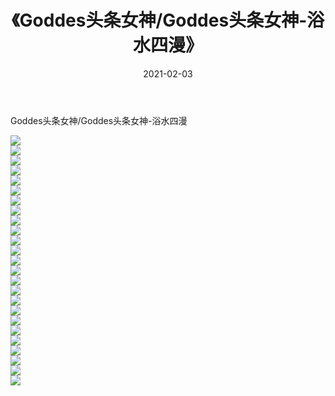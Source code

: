﻿---
layout: post
title:  《Goddes头条女神/Goddes头条女神-浴水四漫》
date:   2021-02-03
img: http://pic.660000.xyz/1:/网络美图/2021/Goddes头条女神/Goddes头条女神-浴水四漫/000.jpg
categories: [美女, 清纯, 唯美]
---

Goddes头条女神/Goddes头条女神-浴水四漫

 ![](http://pic.660000.xyz/1:/网络美图/2021/Goddes头条女神/Goddes头条女神-浴水四漫/001.jpg) <br>![](http://pic.660000.xyz/1:/网络美图/2021/Goddes头条女神/Goddes头条女神-浴水四漫/002.jpg) <br>![](http://pic.660000.xyz/1:/网络美图/2021/Goddes头条女神/Goddes头条女神-浴水四漫/003.jpg) <br>![](http://pic.660000.xyz/1:/网络美图/2021/Goddes头条女神/Goddes头条女神-浴水四漫/004.jpg) <br>![](http://pic.660000.xyz/1:/网络美图/2021/Goddes头条女神/Goddes头条女神-浴水四漫/005.jpg) <br>![](http://pic.660000.xyz/1:/网络美图/2021/Goddes头条女神/Goddes头条女神-浴水四漫/006.jpg) <br>![](http://pic.660000.xyz/1:/网络美图/2021/Goddes头条女神/Goddes头条女神-浴水四漫/007.jpg) <br>![](http://pic.660000.xyz/1:/网络美图/2021/Goddes头条女神/Goddes头条女神-浴水四漫/008.jpg) <br>![](http://pic.660000.xyz/1:/网络美图/2021/Goddes头条女神/Goddes头条女神-浴水四漫/009.jpg) <br>![](http://pic.660000.xyz/1:/网络美图/2021/Goddes头条女神/Goddes头条女神-浴水四漫/010.jpg) <br>![](http://pic.660000.xyz/1:/网络美图/2021/Goddes头条女神/Goddes头条女神-浴水四漫/011.jpg) <br>![](http://pic.660000.xyz/1:/网络美图/2021/Goddes头条女神/Goddes头条女神-浴水四漫/012.jpg) <br>![](http://pic.660000.xyz/1:/网络美图/2021/Goddes头条女神/Goddes头条女神-浴水四漫/013.jpg) <br>![](http://pic.660000.xyz/1:/网络美图/2021/Goddes头条女神/Goddes头条女神-浴水四漫/014.jpg) <br>![](http://pic.660000.xyz/1:/网络美图/2021/Goddes头条女神/Goddes头条女神-浴水四漫/015.jpg) <br>![](http://pic.660000.xyz/1:/网络美图/2021/Goddes头条女神/Goddes头条女神-浴水四漫/016.jpg) <br>![](http://pic.660000.xyz/1:/网络美图/2021/Goddes头条女神/Goddes头条女神-浴水四漫/017.jpg) <br>![](http://pic.660000.xyz/1:/网络美图/2021/Goddes头条女神/Goddes头条女神-浴水四漫/018.jpg) <br>![](http://pic.660000.xyz/1:/网络美图/2021/Goddes头条女神/Goddes头条女神-浴水四漫/019.jpg) <br>![](http://pic.660000.xyz/1:/网络美图/2021/Goddes头条女神/Goddes头条女神-浴水四漫/020.jpg) <br>![](http://pic.660000.xyz/1:/网络美图/2021/Goddes头条女神/Goddes头条女神-浴水四漫/021.jpg) <br>![](http://pic.660000.xyz/1:/网络美图/2021/Goddes头条女神/Goddes头条女神-浴水四漫/022.jpg) <br>![](http://pic.660000.xyz/1:/网络美图/2021/Goddes头条女神/Goddes头条女神-浴水四漫/023.jpg) <br>![](http://pic.660000.xyz/1:/网络美图/2021/Goddes头条女神/Goddes头条女神-浴水四漫/024.jpg) <br>![](http://pic.660000.xyz/1:/网络美图/2021/Goddes头条女神/Goddes头条女神-浴水四漫/025.jpg) <br>